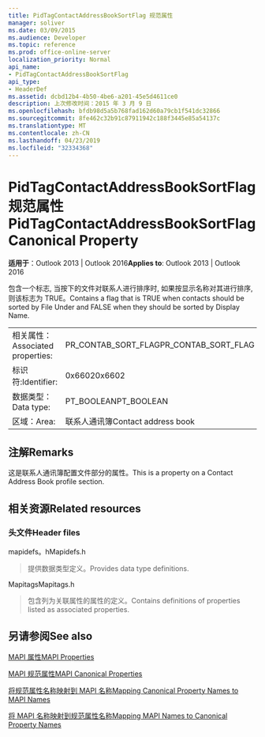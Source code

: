 ```yaml
---
title: PidTagContactAddressBookSortFlag 规范属性
manager: soliver
ms.date: 03/09/2015
ms.audience: Developer
ms.topic: reference
ms.prod: office-online-server
localization_priority: Normal
api_name:
- PidTagContactAddressBookSortFlag
api_type:
- HeaderDef
ms.assetid: dcbd12b4-4b50-4be6-a201-45e5d4611ce0
description: 上次修改时间：2015 年 3 月 9 日
ms.openlocfilehash: bfdb98d5a5b768fad162d60a79cb1f541dc32866
ms.sourcegitcommit: 8fe462c32b91c87911942c188f3445e85a54137c
ms.translationtype: MT
ms.contentlocale: zh-CN
ms.lasthandoff: 04/23/2019
ms.locfileid: "32334368"
---
```

# <a name="pidtagcontactaddressbooksortflag-canonical-property"></a><span data-ttu-id="2c6ba-103">PidTagContactAddressBookSortFlag 规范属性</span><span class="sxs-lookup"><span data-stu-id="2c6ba-103">PidTagContactAddressBookSortFlag Canonical Property</span></span>

  
  
<span data-ttu-id="2c6ba-104">**适用于**：Outlook 2013 | Outlook 2016</span><span class="sxs-lookup"><span data-stu-id="2c6ba-104">**Applies to**: Outlook 2013 | Outlook 2016</span></span> 
  
<span data-ttu-id="2c6ba-105">包含一个标志, 当按下的文件对联系人进行排序时, 如果按显示名称对其进行排序, 则该标志为 TRUE。</span><span class="sxs-lookup"><span data-stu-id="2c6ba-105">Contains a flag that is TRUE when contacts should be sorted by File Under and FALSE when they should be sorted by Display Name.</span></span> 
  
|||
|:-----|:-----|
|<span data-ttu-id="2c6ba-106">相关属性：</span><span class="sxs-lookup"><span data-stu-id="2c6ba-106">Associated properties:</span></span>  <br/> |<span data-ttu-id="2c6ba-107">PR_CONTAB_SORT_FLAG</span><span class="sxs-lookup"><span data-stu-id="2c6ba-107">PR_CONTAB_SORT_FLAG</span></span>  <br/> |
|<span data-ttu-id="2c6ba-108">标识符:</span><span class="sxs-lookup"><span data-stu-id="2c6ba-108">Identifier:</span></span>  <br/> |<span data-ttu-id="2c6ba-109">0x6602</span><span class="sxs-lookup"><span data-stu-id="2c6ba-109">0x6602</span></span>  <br/> |
|<span data-ttu-id="2c6ba-110">数据类型：</span><span class="sxs-lookup"><span data-stu-id="2c6ba-110">Data type:</span></span>  <br/> |<span data-ttu-id="2c6ba-111">PT_BOOLEAN</span><span class="sxs-lookup"><span data-stu-id="2c6ba-111">PT_BOOLEAN</span></span>  <br/> |
|<span data-ttu-id="2c6ba-112">区域：</span><span class="sxs-lookup"><span data-stu-id="2c6ba-112">Area:</span></span>  <br/> |<span data-ttu-id="2c6ba-113">联系人通讯簿</span><span class="sxs-lookup"><span data-stu-id="2c6ba-113">Contact address book</span></span>  <br/> |
   
## <a name="remarks"></a><span data-ttu-id="2c6ba-114">注解</span><span class="sxs-lookup"><span data-stu-id="2c6ba-114">Remarks</span></span>

<span data-ttu-id="2c6ba-115">这是联系人通讯簿配置文件部分的属性。</span><span class="sxs-lookup"><span data-stu-id="2c6ba-115">This is a property on a Contact Address Book profile section.</span></span>
  
## <a name="related-resources"></a><span data-ttu-id="2c6ba-116">相关资源</span><span class="sxs-lookup"><span data-stu-id="2c6ba-116">Related resources</span></span>

### <a name="header-files"></a><span data-ttu-id="2c6ba-117">头文件</span><span class="sxs-lookup"><span data-stu-id="2c6ba-117">Header files</span></span>

<span data-ttu-id="2c6ba-118">mapidefs。h</span><span class="sxs-lookup"><span data-stu-id="2c6ba-118">Mapidefs.h</span></span>
  
> <span data-ttu-id="2c6ba-119">提供数据类型定义。</span><span class="sxs-lookup"><span data-stu-id="2c6ba-119">Provides data type definitions.</span></span>
    
<span data-ttu-id="2c6ba-120">Mapitags</span><span class="sxs-lookup"><span data-stu-id="2c6ba-120">Mapitags.h</span></span>
  
> <span data-ttu-id="2c6ba-121">包含列为关联属性的属性的定义。</span><span class="sxs-lookup"><span data-stu-id="2c6ba-121">Contains definitions of properties listed as associated properties.</span></span>
    
## <a name="see-also"></a><span data-ttu-id="2c6ba-122">另请参阅</span><span class="sxs-lookup"><span data-stu-id="2c6ba-122">See also</span></span>



[<span data-ttu-id="2c6ba-123">MAPI 属性</span><span class="sxs-lookup"><span data-stu-id="2c6ba-123">MAPI Properties</span></span>](mapi-properties.md)
  
[<span data-ttu-id="2c6ba-124">MAPI 规范属性</span><span class="sxs-lookup"><span data-stu-id="2c6ba-124">MAPI Canonical Properties</span></span>](mapi-canonical-properties.md)
  
[<span data-ttu-id="2c6ba-125">将规范属性名称映射到 MAPI 名称</span><span class="sxs-lookup"><span data-stu-id="2c6ba-125">Mapping Canonical Property Names to MAPI Names</span></span>](mapping-canonical-property-names-to-mapi-names.md)
  
[<span data-ttu-id="2c6ba-126">将 MAPI 名称映射到规范属性名称</span><span class="sxs-lookup"><span data-stu-id="2c6ba-126">Mapping MAPI Names to Canonical Property Names</span></span>](mapping-mapi-names-to-canonical-property-names.md)


